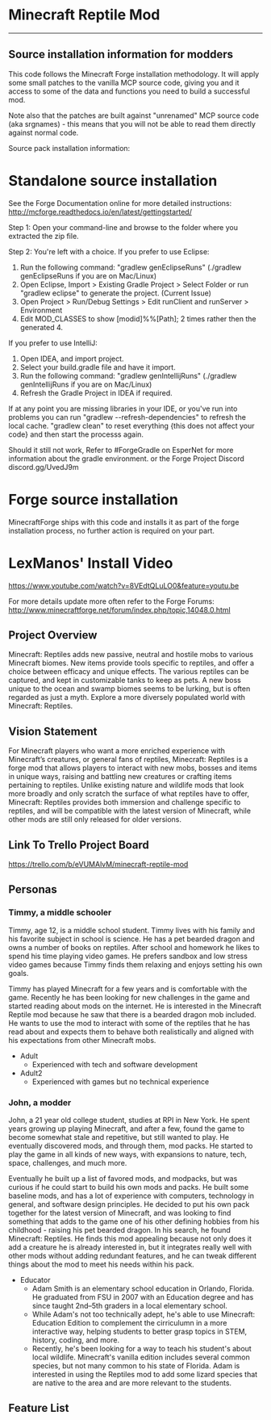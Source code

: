 # Minecraft Reptile Mod

-------------------------------------------
Source installation information for modders
-------------------------------------------
This code follows the Minecraft Forge installation methodology. It will apply
some small patches to the vanilla MCP source code, giving you and it access 
to some of the data and functions you need to build a successful mod.

Note also that the patches are built against "unrenamed" MCP source code (aka
srgnames) - this means that you will not be able to read them directly against
normal code.

Source pack installation information:

Standalone source installation
==============================

See the Forge Documentation online for more detailed instructions:
http://mcforge.readthedocs.io/en/latest/gettingstarted/

Step 1: Open your command-line and browse to the folder where you extracted the zip file.

Step 2: You're left with a choice.
If you prefer to use Eclipse:
1. Run the following command: "gradlew genEclipseRuns" (./gradlew genEclipseRuns if you are on Mac/Linux)
2. Open Eclipse, Import > Existing Gradle Project > Select Folder 
   or run "gradlew eclipse" to generate the project.
(Current Issue)
4. Open Project > Run/Debug Settings > Edit runClient and runServer > Environment
5. Edit MOD_CLASSES to show [modid]%%[Path]; 2 times rather then the generated 4.

If you prefer to use IntelliJ:
1. Open IDEA, and import project.
2. Select your build.gradle file and have it import.
3. Run the following command: "gradlew genIntellijRuns" (./gradlew genIntellijRuns if you are on Mac/Linux)
4. Refresh the Gradle Project in IDEA if required.

If at any point you are missing libraries in your IDE, or you've run into problems you can run "gradlew --refresh-dependencies" to refresh the local cache. "gradlew clean" to reset everything {this does not affect your code} and then start the processs again.

Should it still not work, 
Refer to #ForgeGradle on EsperNet for more information about the gradle environment.
or the Forge Project Discord discord.gg/UvedJ9m

Forge source installation
=========================
MinecraftForge ships with this code and installs it as part of the forge
installation process, no further action is required on your part.

LexManos' Install Video
=======================
https://www.youtube.com/watch?v=8VEdtQLuLO0&feature=youtu.be

For more details update more often refer to the Forge Forums:
http://www.minecraftforge.net/forum/index.php/topic,14048.0.html

## Project Overview
Minecraft: Reptiles adds new passive, neutral and hostile mobs to various Minecraft biomes.  New items provide tools specific to reptiles, and offer a choice between efficacy and unique effects.  The various reptiles can be captured, and kept in customizable tanks to keep as pets.  A new boss unique to the ocean and swamp biomes seems to be lurking, but is often regarded as just a myth.  Explore a more diversely populated world with Minecraft: Reptiles.

## Vision Statement
For Minecraft players who want a more enriched experience with Minecraft’s creatures, or general fans of reptiles, Minecraft: Reptiles is a forge mod that allows players to interact with new mobs, bosses and items in unique ways, raising and battling new creatures or crafting items pertaining to reptiles.  Unlike existing nature and wildlife mods that look more broadly and only scratch the surface of what reptiles have to offer, Minecraft: Reptiles provides both immersion and challenge specific to reptiles, and will be compatible with the latest version of Minecraft, while other mods are still only released for older versions.

## Link To Trello Project Board
https://trello.com/b/eVUMAlvM/minecraft-reptile-mod

## Personas
### Timmy, a middle schooler
Timmy, age 12, is a middle school student.  Timmy lives with his family and his favorite subject in school is science.  He has a pet bearded dragon and owns a number of books on reptiles.  After school and homework he likes to spend his time playing video games.  He prefers sandbox and low stress video games because Timmy finds them relaxing and enjoys setting his own goals.

Timmy has played Minecraft for a few years and is comfortable with the game.  Recently he has been looking for new challenges in the game and started reading about mods on the internet.  He is interested in the Minecraft Reptile mod because he saw that there is a bearded dragon mob included.  He wants to use the mod to interact with some of the reptiles that he has read about and expects them to behave both realistically and aligned with his expectations from other Minecraft mobs.

- Adult
	* Experienced with tech and software development
- Adult2
	* Experienced with games but no technical experience
	
### John, a modder
John, a 21 year old college student, studies at RPI in New York.  He spent years growing up playing Minecraft, and after a few, found the game to become somewhat stale and repetitive, but still wanted to play.  He eventually discovered mods, and through them, mod packs.  He started to play the game in all kinds of new ways, with expansions to nature, tech, space, challenges, and much more.  

Eventually he built up a list of favored mods, and modpacks, but was curious if he could start to build his own mods and packs.  He built some baseline mods, and has a lot of experience with computers, technology in general, and software design principles. He decided to put his own pack together for the latest version of Minecraft, and was looking to find something that adds to the game one of his other defining hobbies from his childhood - raising his pet bearded dragon.  In his search, he found Minecraft: Reptiles.  He finds this mod appealing because not only does it add a creature he is already interested in, but it integrates really well with other mods without adding redundant features, and he can tweak different things about the mod to meet his needs within his pack.

- Educator
	* Adam Smith is an elementary school education in Orlando, Florida.  He graduated from FSU in 2007 with an Education degree and has since taught 2nd–5th graders in a local elementary school.  
	* While Adam's not too technically adept, he's able to use Minecraft: Education Edition to complement the cirriculumn in a more interactive way, helping students to better grasp topics in STEM, history, coding, and more.
	* Recently, he's been looking for a way to teach his student's about local wildlife.  Minecraft's vanilla edition includes several common species, but not many common to his state of Florida.  Adam is interested in using the Reptiles mod to add some lizard species that are native to the area and are more relevant to the students.

## Feature List
